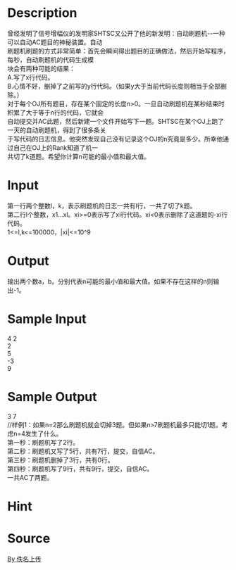 
# Description

<div class="content"><div>曾经发明了信号增幅仪的发明家SHTSC又公开了他的新发明：自动刷题机--一种可以自动AC题目的神秘装置。自动</div>
<div>刷题机刷题的方式非常简单：首先会瞬间得出题目的正确做法，然后开始写程序，每秒，自动刷题机的代码生成模</div>
<div>块会有两种可能的结果：</div>
<div>A.写了x行代码。</div>
<div>B.心情不好，删掉了之前写的y行代码。（如果y大于当前代码长度则相当于全部删除。）</div>
<div>对于每个OJ所有题目，存在某个固定的长度n&gt;0。一旦自动刷题机在某秒结束时积累了大于等于n行的代码，它就会</div>
<div>自动提交并AC此题，然后新建一个文件开始写下一题。SHTSC在某个OJ上跑了一天的自动刷题机，得到了很多条关</div>
<div>于写代码的日志信息。他突然发现自己没有记录这个OJ的n究竟是多少。所幸他通过自己在OJ上的Rank知道了机一</div>
<div>共切了k道题。希望你计算n可能的最小值和最大值。</div>
<p></p></div>

# Input

<div class="content"><div>第一行两个整数l，k，表示刷题机的日志一共有l行，一共了切了k题。</div>
<div>第二行l个整数，x1…xl。xi&gt;=0表示写了xi行代码。xi&lt;0表示删除了这道题的-xi行代码。</div>
<div>1&lt;=l,k&lt;=100000，|xi|&lt;=10^9</div>
<p></p></div>

# Output

<div class="content"><div>输出两个数a，b。分别代表n可能的最小值和最大值。如果不存在这样的n则输出-1。</div>
<div></div>
<p></p></div>

# Sample Input

<div class="content"><span class="sampledata">4 2<br/>
2<br/>
5<br/>
-3<br/>
9<br/>
</span></div>

# Sample Output

<div class="content"><span class="sampledata">3 7<br/>
//样例1：如果n=2那么刷题机就会切掉3题。但如果n&gt;7刷题机最多只能切1题。考虑n=4发生了什么。<br/>
第一秒：刷题机写了2行。<br/>
第二秒：刷题机又写了5行，共有7行，提交，自信AC。<br/>
第三秒：刷题机删掉了3行，共有0行。<br/>
第四秒：刷题机写了9行，共有9行，提交，自信AC。<br/>
一共AC了两题。</span></div>

# Hint

<div class="content"><p></p></div>

# Source

<div class="content"><p><a href="problemset.php?search=By 佚名上传">By 佚名上传</a></p></div>

